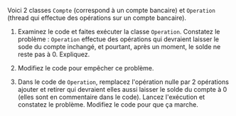 Voici 2 classes `Compte` (correspond à un compte bancaire) et `Operation` (thread qui effectue des opérations sur un compte bancaire).
 

1. Examinez le code et faites exécuter la classe `Operation`. Constatez le problème : `Operation` effectue des opérations qui devraient laisser le sode du compte inchangé, et pourtant, après un moment, le solde ne reste pas à 0. Expliquez.
    
2. Modifiez le code pour empêcher ce problème.


3. Dans le code de `Operation`, remplacez l'opération nulle par 2 opérations ajouter et retirer qui devraient elles aussi laisser le solde du compte à 0 (elles sont en commentaire dans le code). 
Lancez l'exécution et constatez le problème. Modifiez le code pour que ça marche.
